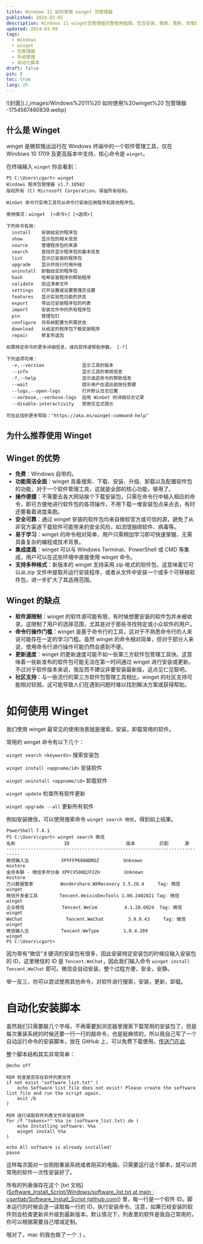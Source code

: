```yaml
---
title: Windows 11 如何使用 winget 包管理器
published: 2024-03-01
description: Windows 11 winget包管理器完整使用指南，包含安装、搜索、更新、卸载软件等核心功能，以及自动化脚本配置
updated: 2024-03-09
tags:
  - Windows
  - winget
  - 包管理器
  - 系统管理
  - 自动化脚本
draft: false
pin: 0
toc: true
lang: zh
---
```


![封面](./_images/Windows%2011%20 如何使用%20winget%20 包管理器 -1754567460839.webp)

## 什么是 Winget

winget 是微软推出运行在 Windows 终端中的一个软件管理工具，仅在 Windows 10 1709 及更高版本中支持，核心命令是 `winget`。

在终端输入 `winget` 你会看到：

```shell
PS C:\Users\cgart> winget
Windows 程序包管理器 v1.7.10582
版权所有 (C) Microsoft Corporation。保留所有权利。

WinGet 命令行实用工具可从命令行安装应用程序和其他程序包。

使用情况：winget  [<命令>] [<选项>]

下列命令有效:
  install    安装给定的程序包
  show       显示包的相关信息
  source     管理程序包的来源
  search     查找并显示程序包的基本信息
  list       显示已安装的程序包
  upgrade    显示并执行可用升级
  uninstall  卸载给定的程序包
  hash       哈希安装程序的帮助程序
  validate   验证清单文件
  settings   打开设置或设置管理员设置
  features   显示实验性功能的状态
  export     导出已安装程序包的列表
  import     安装文件中的所有程序包
  pin        管理包钉
  configure  将系统配置为所需状态
  download   从给定的程序包下载安装程序
  repair     修复所选包

如需特定命令的更多详细信息，请向其传递帮助参数。 [-?]

下列选项可用：
  -v,--version              显示工具的版本
  --info                    显示工具的常规信息
  -?,--help                 显示选定命令的帮助信息
  --wait                    提示用户在退出前按任意键
  --logs,--open-logs        打开默认日志位置
  --verbose,--verbose-logs  启用 WinGet 的详细日志记录
  --disable-interactivity   禁用交互式提示

可在此找到更多帮助："https://aka.ms/winget-command-help"
```

## 为什么推荐使用 Winget

## Winget 的优势

- **免费**：Windows 自带的。
- **功能简洁全面**：winget 具备搜索、下载、安装、升级、卸载以及配置软件包的功能，对于一个软件管理工具，这就是全部的核心功能，够用了。
- **操作便捷**：不需要去各大网站挨个下载安装包，只需在命令行中输入相应的命令，即可方便地进行软件包的各项操作，不用下载一堆安装包点来点去，有时还要看着进度条跑。
- **安全可靠**：通过 winget 安装的软件包均来自微软官方或可信的源，避免了从非官方渠道下载软件可能带来的安全风险，如流氓捆绑软件、病毒等。
- **易于学习**：winget 的命令相对简单，用户只需稍加学习即可快速掌握，无需具备复杂的编程或技术背景。
- **集成度高**：winget 可以与 Windows Terminal、PowerShell 或 CMD 等集成，用户可以在这些环境中直接使用 winget 命令。
- **支持多种格式**：新版本的 winget 支持采用.zip 格式的软件包，这意味着它可以从.zip 文件中提取并运行安装程序，或者从文件中安装一个或多个可移植软件包，进一步扩大了其适用范围。

## Winget 的缺点

- **软件源限制**：winget 的软件源可能有限，有时候想要安装的软件包并未被收录。这限制了用户的选择范围，尤其是对于那些寻找特定或小众软件的用户。
- **命令行操作门槛**：winget 是基于命令行的工具，这对于不熟悉命令行的人来说可能存在一定的学习门槛。虽然 winget 的命令相对简单，但对于部分人来说，使用命令行进行操作可能仍然会感到不便。
- **更新速度**：winget 的更新速度可能不如一些第三方软件包管理工具快。这意味着一些新发布的软件包可能无法在第一时间通过 winget 进行安装或更新。不过对于软件版本来说，我反而不建议非要安装最新版，这点见仁见智吧。
- **社区支持**：与一些流行的第三方软件包管理工具相比，winget 的社区支持可能相对较弱。这可能导致人们在遇到问题时难以找到解决方案或获得帮助。

# 如何使用 Winget

我们使用 winget 最常见的使用场景就是搜索，安装，卸载常用的软件。

常用的 winget 命令有以下几个：

`winget search <keywords>` 搜索安装包

`winget install <appname/id>` 安装软件

`winget uninstall <appname/id>` 卸载软件

`winget update` 检查所有软件更新

`winget upgrade --all` 更新所有软件

例如安装微信，可以使用搜索命令 `winget search 微信`，得到如上结果。

```shell
PowerShell 7.4.1
PS C:\Users\cgart> winget search 微信
名称                  ID                     版本         匹配      源
---------------------------------------------------------------------------
微信输入法            XPFFFP686NDRDZ         Unknown                msstore
金舟多聊 - 微信多开分身 XPFCVS08QJF2ZH         Unknown                msstore
万兴数据管家          Wondershare.WXRecovery 3.5.20.4     Tag: 微信 winget
微信开发者工具        Tencent.WeixinDevTools 1.06.2402021 Tag: 微信 winget
企业微信              Tencent.WeCom          4.1.20.6024  Tag: 微信 winget
WeChat                Tencent.WeChat         3.9.9.43     Tag: 微信 winget
微信输入法            Tencent.WeType         1.0.4.289              winget
PS C:\Users\cgart>
```

因为带有“微信”关键词的安装包有很多，因此安装特定安装包的时候应输入安装包的 ID，这里微信的 ID 是 `Tencent.WeChat`，因此我们输入命令 `winget install Tencent.WeChat` 即可。微信会自动安装，整个过程方便，安全，安静。

举一反三，你可以尝试使用其他命令，对软件进行搜索，安装，更新，卸载。

# 自动化安装脚本

虽然我们只需要敲几个字母，不再需要到浏览器里搜索下载常用的安装包了，但是每次重装系统的时候还要一行一行的敲命令，也是挺麻烦的，所以我自己写了一个自动运行命令的安装脚本，放在 GitHub 上，可以免费下载使用。[传送门在此](https://github.com/cgartlab/Software_Install_Script)

整个脚本结构其实非常简单：

```shell
@echo off

REM 检查是否存在软件列表文件
if not exist "software_list.txt" (
    echo Software list file does not exist! Please create the software list file and run the script again.
    exit /b
)

REM 逐行读取软件列表文件并安装软件
for /f "tokens=*" %%a in (software_list.txt) do (
    echo Installing software: %%a
    winget install %%a 
)

echo All software is already installed!
pause
```

这样每次面对一台刚刚重装系统或者刚买的电脑，只需要运行这个脚本，就可以把常用的软件一次性安装好了。

所有的列表保存在这个 [txt 文档]([Software_Install_Script/Windows/software_list.txt at main · cgartlab/Software_Install_Script (github.com)](https://github.com/cgartlab/Software_Install_Script/blob/main/Windows/software_list.txt)) 里，每一行是一个软件 ID。脚本运行的时候会逐一读取每一行的 ID，执行安装命令。注意，如果已经安装的软件则会检查更新并升级到最新版本。默认情况下，列表里的软件是我自己常用的，你可以根据需要自己增减定制。

哦对了，mac 的我也做了一个 :) 。
